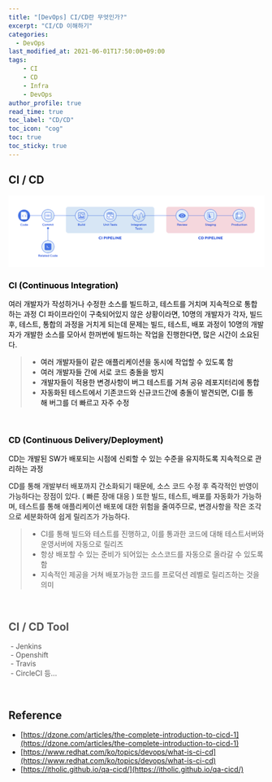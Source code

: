 ```yaml
---
title: "[DevOps] CI/CD란 무엇인가?"
excerpt: "CI/CD 이해하기"
categories: 
  - DevOps
last_modified_at: 2021-06-01T17:50:00+09:00
tags: 
    - CI
    - CD
    - Infra
    - DevOps
author_profile: true
read_time: true
toc_label: "CD/CD" 
toc_icon: "cog" 
toc: true
toc_sticky: true
---
```


## CI / CD

![image.png](https://github.com/youngfromseoul/youngfromseoul.github.io/blob/master/assets/images/cicd.png?raw=true)

### <span style="color:#000">CI (Continuous Integration)</span>

<span style="color:#000">여러 개발자가 작성하거나 수정한 소스를 빌드하고, 테스트를 거치며 지속적으로 통합 하는 과정</span>
<span style="color:#000"></span>
<span style="color:#000">CI 파이프라인이 구축되어있지 않은 상황이라면, 10명의 개발자가 각자, 빌드 후, 테스트, 통합의 과정을 거치게 되는데</span>
<span style="color:#000">문제는 빌드, 테스트, 배포 과정이 10명의 개발자가 개발한 소스를 모아서 한꺼번에 빌드하는 작업을 진행한다면, 많은 시간이 소요된다.</span>
<span style="color:#000"></span>

> * <span style="color:#000">여러 개발자들이 같은 애플리케이션을 동시에 작업할 수 있도록 함</span>
> * <span style="color:#000">여러 개발자들 간에 서로 코드 충돌을 방지</span>
> * <span style="color:#000">개발자들이 적용한 변경사항이 버그 테스트를 거쳐 공유 레포지터리에 통합</span>
> * <span style="color:#000">자동화된 테스트에서 기존코드와 신규코드간에 충돌이 발견되면, CI를 통해 버그를 더 빠르고 자주 수정</span>

<span style="color:#000"></span>
<span style="color:#000"></span>

<br>

### <span style="color:#000">CD (Continuous Delivery/Deployment)</span>

<span style="color:#000">CD는 개발된 SW가 배포되는 시점에 신뢰할 수 있는 수준을 유지하도록 지속적으로 관리하는 과정</span>

CD를 통해 개발부터 배포까지 간소화되기 때문에, 소스 코드 수정 후 즉각적인 반영이 가능하다는 장점이 있다. ( 빠른 장애 대응 )
또한 빌드, 테스트, 배포를 자동화가 가능하며, 테스트를 통해 애플리케이션 배포에 대한 위험을 줄여주므로, 변경사항을 작은 조각으로 세분화하여 쉽게 릴리즈가 가능하다.
<span style="color:#000"></span>

> * CI를 통해 빌드와 테스트를 진행하고, 이를 통과한 코드에 대해 테스트서버와 운영서버에 자동으로 릴리즈
> * 항상 배포할 수 있는 준비가 되어있는 소스코드를 자동으로 올라갈 수 있도록 함
> * 지속적인 제공을 거쳐 배포가능한 코드를 프로덕션 레벨로 릴리즈하는 것을 의미

<br>

## <span style="color:  #555555;;">**CI / CD Tool**</span>

<span style="color:  #555555;;"> - Jenkins</span><br>
<span style="color:  #555555;;"> - Openshift</span><br>
<span style="color:  #555555;;"> - Travis</span><br>
<span style="color:  #555555;;"> - CircleCI 등...</span>

<br>

## Reference

* [https://dzone.com/articles/the-complete-introduction-to-cicd-1](https://dzone.com/articles/the-complete-introduction-to-cicd-1)
* [https://www.redhat.com/ko/topics/devops/what-is-ci-cd](https://www.redhat.com/ko/topics/devops/what-is-ci-cd)
* [https://itholic.github.io/qa-cicd/](https://itholic.github.io/qa-cicd/)
